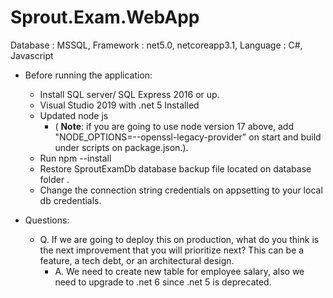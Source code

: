 # Sprout.Exam.WebApp


 Database : MSSQL, 
 Framework : net5.0, netcoreapp3.1, Language : C#, Javascript

* Before running the application:
  - Install SQL server/ SQL Express 2016 or up.
  - Visual Studio 2019 with .net 5 Installed
  - Updated node js
    - ( **Note**: if you are going to use node version 17 above, add "NODE_OPTIONS=--openssl-legacy-provider" on start and build under scripts on package.json.).
  - Run npm --install
  - Restore SproutExamDb database backup file located on database folder .
  - Change the connection string credentials on appsetting to your local db credentials.
 
* Questions:
  - Q. If we are going to deploy this on production, what do you think is the next improvement that you will prioritize next? This can be a feature, a tech debt, or an architectural design.
    - A. We need to create new table for employee salary, also we need to upgrade to .net 6 since .net 5 is deprecated.




